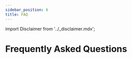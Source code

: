 ```yaml
---
sidebar_position: 6
title: FAQ
---
```


import Disclaimer from '../\_disclaimer.mdx';

<Disclaimer />

# Frequently Asked Questions
